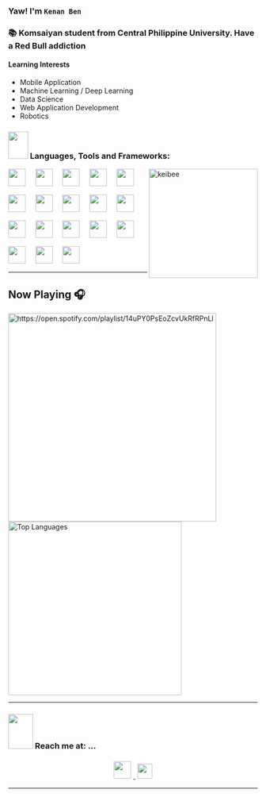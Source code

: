 ### Yaw! I'm `Kenan Ben`

<h3 align= "left", margin="20px">📚 Komsaiyan student from Central Philippine University. Have a Red Bull addiction </h3>

<h4 align="left" margin="20px">Learning Interests</h4> 

- Mobile Application
- Machine Learning / Deep Learning
- Data Science
- Web Application Development
- Robotics

### <img src="https://images.fastcompany.com/image/upload/f_auto,c_fit,w_3840,q_auto/wp-cms/uploads/2017/09/p-1-pickle-rick-vindicators-and-space-prison-inside.jpg" width="40px" height="55" /> Languages, Tools and Frameworks: 
<img align="right" height="220px" src="https://media.giphy.com/media/l2YOC9BjeXhCybEaI/giphy.gif?cid=ecf05e470lbytvgf7iq3dtmxxairpaovcrrmhiejene3mudt&rid=giphy.gif&ct=g" alt="keibee"/>

<img src="https://cdn.jsdelivr.net/gh/devicons/devicon@latest/icons/python/python-original.svg" width="35px">&nbsp;&nbsp;&nbsp;&nbsp;
<img src="https://cdn.jsdelivr.net/gh/devicons/devicon@latest/icons/c/c-original.svg" width="35px">&nbsp;&nbsp;&nbsp;&nbsp;
<img src="https://cdn.jsdelivr.net/gh/devicons/devicon@latest/icons/csharp/csharp-original.svg" width="35px">&nbsp;&nbsp;&nbsp;&nbsp;
<img src="https://cdn.jsdelivr.net/gh/devicons/devicon@latest/icons/cpp/cpp-original.svg" width="35px">&nbsp;&nbsp;&nbsp;&nbsp;
<img src="https://cdn.jsdelivr.net/gh/devicons/devicon@latest/icons/java/java-original.svg" width="35px">&nbsp;&nbsp;&nbsp;&nbsp;

<img src="https://cdn.jsdelivr.net/gh/devicons/devicon@latest/icons/html5/html5-original.svg" width="35px">&nbsp;&nbsp;&nbsp;&nbsp;
<img src="https://cdn.jsdelivr.net/gh/devicons/devicon@latest/icons/css3/css3-original.svg" width="35px">&nbsp;&nbsp;&nbsp;&nbsp;
<img src="https://cdn.jsdelivr.net/gh/devicons/devicon@latest/icons/javascript/javascript-original.svg" width="35px">&nbsp;&nbsp;&nbsp;&nbsp;
<img src="https://cdn.jsdelivr.net/gh/devicons/devicon@latest/icons/dot-net/dot-net-original.svg" width="35px">&nbsp;&nbsp;&nbsp;&nbsp;
<img src="https://cdn.jsdelivr.net/gh/devicons/devicon@latest/icons/vscode/vscode-original.svg" width="35px">&nbsp;&nbsp;&nbsp;&nbsp;


<img src="https://cdn.jsdelivr.net/gh/devicons/devicon@latest/icons/visualstudio/visualstudio-plain.svg" width="35px">&nbsp;&nbsp;&nbsp;&nbsp;
<img src="https://cdn.jsdelivr.net/gh/devicons/devicon@latest/icons/android/android-plain.svg" width="35px">&nbsp;&nbsp;&nbsp;&nbsp;
<img src="https://cdn.jsdelivr.net/gh/devicons/devicon@latest/icons/pycharm/pycharm-original.svg" width="35px">&nbsp;&nbsp;&nbsp;&nbsp;
<img src="https://cdn.jsdelivr.net/gh/devicons/devicon@latest/icons/flutter/flutter-original.svg" width="35px">&nbsp;&nbsp;&nbsp;&nbsp;
<img src="https://cdn.jsdelivr.net/gh/devicons/devicon@latest/icons/dart/dart-original.svg" width="35px">&nbsp;&nbsp;&nbsp;&nbsp;

<img src="https://cdn.jsdelivr.net/gh/devicons/devicon@latest/icons/tensorflow/tensorflow-original.svg" width="35px">&nbsp;&nbsp;&nbsp;&nbsp;
<img src="https://cdn.jsdelivr.net/gh/devicons/devicon@latest/icons/mysql/mysql-original.svg" width="35px">&nbsp;&nbsp;&nbsp;&nbsp;
<img src="https://cdn.jsdelivr.net/gh/devicons/devicon@latest/icons/arduino/arduino-original.svg" width="35px">&nbsp;&nbsp;&nbsp;&nbsp;


<hr>


<h2 align="left" margin="10px" style.less="border-bottom: none"> Now Playing 🎧</h2> 

<!-- 
  [![Spotify](https://novatorem-spotify-ebon.vercel.app/api/spotify)](https://open.spotify.com/playlist/14uPY0PsEoZcvUkRfRPnLl)[![Top Langs](https://github-readme-stats.vercel.app/api/top-langs/?username=bananaNuggets75&layout=compact&langs_count=8&theme=gotham)](https://github.com/bananaNuggets75/github-readme-stats)
 -->
<a href="https://open.spotify.com/playlist/14uPY0PsEoZcvUkRfRPnLl">
    <img style="vertical-align: middle" align="left" width="420" alt="https://open.spotify.com/playlist/14uPY0PsEoZcvUkRfRPnLl" src="https://novatorem-spotify-ebon.vercel.app/api/spotify">
</a>
<img width="350" alt="Top Languages" src="https://github-readme-stats.vercel.app/api/top-langs/?username=bananaNuggets75&layout=compact&langs_count=8&theme=gotham">

<hr>

### <img src="https://media.giphy.com/media/v1.Y2lkPTc5MGI3NjExaWN5Znk0NjloaTFlc2N6Yzl6a2dlYzA1a254eTFnM2hhZzk5ajNheiZlcD12MV9pbnRlcm5hbF9naWZfYnlfaWQmY3Q9Zw/qPVzemjFi150Q/giphy.gif" width="50px" height="70px" /> Reach me at: ...
<p align="center">
  <a href="https://www.instagram.com/seben_10/">
    <img src="https://raw.githubusercontent.com/alexnaiman/alexnaiman/master/resources/instagram.webp" height="35px" style="margin: 5px;" />
  </a>
  <a href="mailto:kenanbenpolgo@gmail.com">
    <img src="https://raw.githubusercontent.com/alexnaiman/alexnaiman/master/resources/gmail.png" height="30px" style="margin: 5px;" />
  </a>
</p>

<hr>
